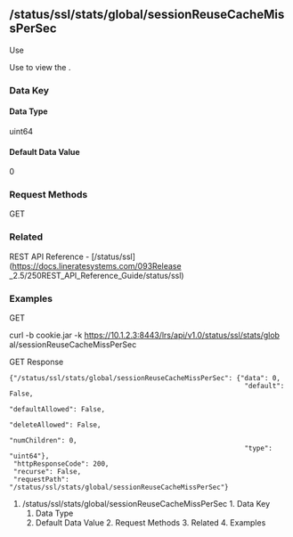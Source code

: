 ## /status/ssl/stats/global/sessionReuseCacheMissPerSec

Use

Use to view the .

### Data Key

#### Data Type

uint64

#### Default Data Value

0

### Request Methods

GET

### Related

REST API Reference - [/status/ssl](https://docs.lineratesystems.com/093Release
_2.5/250REST_API_Reference_Guide/status/ssl)

### Examples

GET

curl -b cookie.jar -k https://10.1.2.3:8443/lrs/api/v1.0/status/ssl/stats/glob
al/sessionReuseCacheMissPerSec

GET Response

    
    {"/status/ssl/stats/global/sessionReuseCacheMissPerSec": {"data": 0,
                                                               "default": False,
                                                               "defaultAllowed": False,
                                                               "deleteAllowed": False,
                                                               "numChildren": 0,
                                                               "type": "uint64"},
     "httpResponseCode": 200,
     "recurse": False,
     "requestPath": "/status/ssl/stats/global/sessionReuseCacheMissPerSec"}
    

  1. /status/ssl/stats/global/sessionReuseCacheMissPerSec
    1. Data Key
      1. Data Type
      2. Default Data Value
    2. Request Methods
    3. Related
    4. Examples

